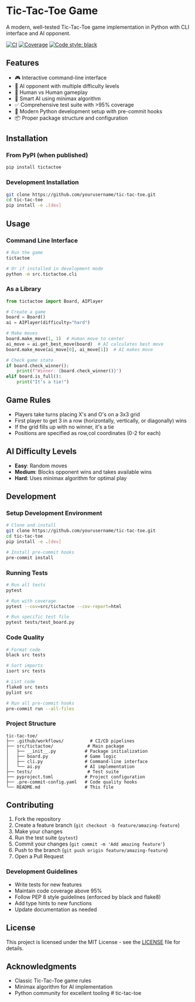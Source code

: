 # Tic-Tac-Toe Game

A modern, well-tested Tic-Tac-Toe game implementation in Python with CLI interface and AI opponent.

[![CI](https://github.com/yourusername/tic-tac-toe/workflows/CI/badge.svg)](https://github.com/yourusername/tic-tac-toe/actions)
[![Coverage](https://codecov.io/gh/yourusername/tic-tac-toe/branch/main/graph/badge.svg)](https://codecov.io/gh/yourusername/tic-tac-toe)
[![Code style: black](https://img.shields.io/badge/code%20style-black-000000.svg)](https://github.com/psf/black)

## Features

- 🎮 Interactive command-line interface
- 🤖 AI opponent with multiple difficulty levels
- 👥 Human vs Human gameplay
- 🎯 Smart AI using minimax algorithm
- ✅ Comprehensive test suite with >95% coverage
- 🔧 Modern Python development setup with pre-commit hooks
- 📦 Proper package structure and configuration

## Installation

### From PyPI (when published)
```bash
pip install tictactoe
```

### Development Installation
```bash
git clone https://github.com/yourusername/tic-tac-toe.git
cd tic-tac-toe
pip install -e .[dev]
```

## Usage

### Command Line Interface
```bash
# Run the game
tictactoe

# Or if installed in development mode
python -m src.tictactoe.cli
```

### As a Library
```python
from tictactoe import Board, AIPlayer

# Create a game
board = Board()
ai = AIPlayer(difficulty="hard")

# Make moves
board.make_move(1, 1)  # Human move to center
ai_move = ai.get_best_move(board)  # AI calculates best move
board.make_move(ai_move[0], ai_move[1])  # AI makes move

# Check game state
if board.check_winner():
    print(f"Winner: {board.check_winner()}")
elif board.is_full():
    print("It's a tie!")
```

## Game Rules

- Players take turns placing X's and O's on a 3x3 grid
- First player to get 3 in a row (horizontally, vertically, or diagonally) wins
- If the grid fills up with no winner, it's a tie
- Positions are specified as row,col coordinates (0-2 for each)

## AI Difficulty Levels

- **Easy**: Random moves
- **Medium**: Blocks opponent wins and takes available wins
- **Hard**: Uses minimax algorithm for optimal play

## Development

### Setup Development Environment
```bash
# Clone and install
git clone https://github.com/yourusername/tic-tac-toe.git
cd tic-tac-toe
pip install -e .[dev]

# Install pre-commit hooks
pre-commit install
```

### Running Tests
```bash
# Run all tests
pytest

# Run with coverage
pytest --cov=src/tictactoe --cov-report=html

# Run specific test file
pytest tests/test_board.py
```

### Code Quality
```bash
# Format code
black src tests

# Sort imports
isort src tests

# Lint code
flake8 src tests
pylint src

# Run all pre-commit hooks
pre-commit run --all-files
```

### Project Structure
```
tic-tac-toe/
├── .github/workflows/          # CI/CD pipelines
├── src/tictactoe/             # Main package
│   ├── __init__.py           # Package initialization
│   ├── board.py              # Game logic
│   ├── cli.py                # Command-line interface
│   └── ai.py                 # AI implementation
├── tests/                     # Test suite
├── pyproject.toml            # Project configuration
├── .pre-commit-config.yaml   # Code quality hooks
└── README.md                 # This file
```

## Contributing

1. Fork the repository
2. Create a feature branch (`git checkout -b feature/amazing-feature`)
3. Make your changes
4. Run the test suite (`pytest`)
5. Commit your changes (`git commit -m 'Add amazing feature'`)
6. Push to the branch (`git push origin feature/amazing-feature`)
7. Open a Pull Request

### Development Guidelines

- Write tests for new features
- Maintain code coverage above 95%
- Follow PEP 8 style guidelines (enforced by black and flake8)
- Add type hints to new functions
- Update documentation as needed

## License

This project is licensed under the MIT License - see the [LICENSE](LICENSE) file for details.

## Acknowledgments

- Classic Tic-Tac-Toe game rules
- Minimax algorithm for AI implementation
- Python community for excellent tooling
#   t i c - t a c - t o e  
 